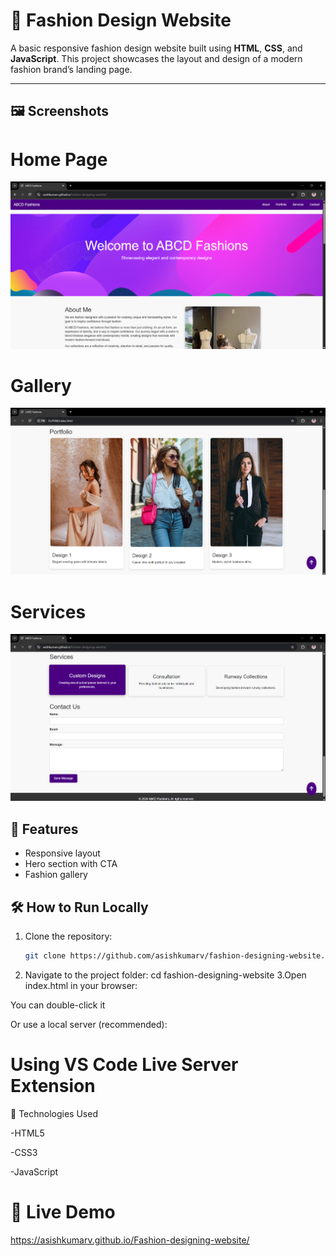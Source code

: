 # 💃 Fashion Design Website

A basic responsive fashion design website built using **HTML**, **CSS**, and **JavaScript**. This project showcases the layout and design of a modern fashion brand’s landing page.

---

## 🖼️ Screenshots

# Home Page
![Homepage Screenshot](screens/Screenshot7.png)

# Gallery
![Gallery Screenshot](screens/Screenshot2.png)

# Services
![Services Screenshot](screens/Screenshot8.png)

## 🚀 Features

- Responsive layout
- Hero section with CTA
- Fashion gallery

## 🛠️ How to Run Locally

1. Clone the repository:
   ```bash
   git clone https://github.com/asishkumarv/fashion-designing-website.git
2. Navigate to the project folder:
    cd fashion-designing-website
3.Open index.html in your browser:

  You can double-click it

  Or use a local server (recommended):
  # Using VS Code Live Server Extension

📌 Technologies Used

-HTML5

-CSS3 

-JavaScript 

# 🔗 Live Demo

https://asishkumarv.github.io/Fashion-designing-website/
